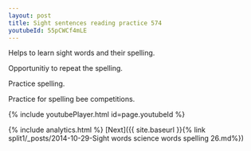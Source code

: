 ```yaml
---
layout: post
title: Sight sentences reading practice 574
youtubeId: 55pCWCf4mLE
---
```

 
 
Helps to learn sight words and their spelling.

Opportunitiy to repeat the spelling. 

Practice spelling. 
 
Practice for spelling bee competitions. 
 
{% include youtubePlayer.html id=page.youtubeId %}
 
 
{% include analytics.html %} 
[Next]({{ site.baseurl }}{% link  split1/_posts/2014-10-29-Sight words science words spelling 26.md%})
 
